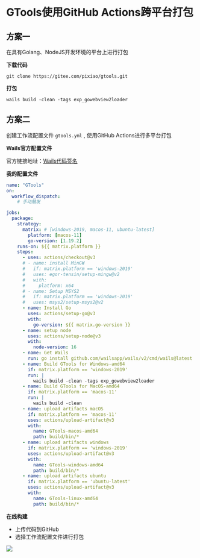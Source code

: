 # GTools使用GitHub Actions跨平台打包

## 方案一

在具有Golang、NodeJS开发环境的平台上进行打包

**下载代码**

```shell
git clone https://gitee.com/pixiao/gtools.git
```

**打包**

```shell
wails build -clean -tags exp_gowebview2loader
```

## 方案二

创建工作流配置文件 `gtools.yml` , 使用GitHub Actions进行多平台打包

**Wails官方配置文件**

官方链接地址：[Wails代码签名](https://wails.io/zh-Hans/docs/guides/signing)

**我的配置文件**

```yaml
name: "GTools"
on:
  workflow_dispatch:
    # 手动触发

jobs:
  package:
    strategy:
      matrix: # [windows-2019, macos-11, ubuntu-latest]
        platform: [macos-11]
        go-version: [1.19.2]
    runs-on: ${{ matrix.platform }}
    steps:
      - uses: actions/checkout@v3
      # - name: install MinGW
      #   if: matrix.platform == 'windows-2019'
      #   uses: egor-tensin/setup-mingw@v2
      #   with: 
      #     platform: x64
      # - name: Setup MSYS2
      #   if: matrix.platform == 'windows-2019'
      #   uses: msys2/setup-msys2@v2
      - name: Install Go
        uses: actions/setup-go@v3
        with:
          go-version: ${{ matrix.go-version }}
      - name: setup node
        uses: actions/setup-node@v3
        with:
          node-version: 16
      - name: Get Wails
        run: go install github.com/wailsapp/wails/v2/cmd/wails@latest
      - name: Build GTools for Windows-amd64
        if: matrix.platform == 'windows-2019'
        run: |
          wails build -clean -tags exp_gowebview2loader
      - name: Build GTools for MacOS-amd64
        if: matrix.platform == 'macos-11'
        run: |
          wails build -clean
      - name: upload artifacts macOS
        if: matrix.platform == 'macos-11'
        uses: actions/upload-artifact@v3
        with:
          name: GTools-macos-amd64
          path: build/bin/*
      - name: upload artifacts windows
        if: matrix.platform == 'windows-2019'
        uses: actions/upload-artifact@v3
        with:
          name: GTools-windows-amd64
          path: build/bin/*
      - name: upload artifacts ubuntu
        if: matrix.platform == 'ubuntu-latest'
        uses: actions/upload-artifact@v3
        with:
          name: GTools-linux-amd64
          path: build/bin/*

```


**在线构建**

- 上传代码到GitHub
- 选择工作流配置文件进行打包

![](https://ly-img-xiao.oss-cn-beijing.aliyuncs.com/test/1668333421936.png)